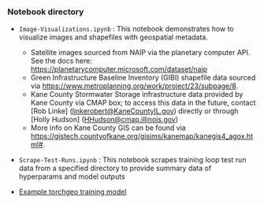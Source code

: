 ### Notebook directory

* `Image-Visualizations.ipynb` : This notebook demonstrates how to visualize images and shapefiles with geospatial 
metadata.
    * Satellite images sourced from NAIP via the planetary computer API. See the docs here: https://planetarycomputer.microsoft.com/dataset/naip
    * Green Infrastructure Baseline Inventory (GIBI) shapefile data sourced via https://www.metroplanning.org/work/project/23/subpage/8.  
    * Kane County Stormwater Storage infrastructure data provided by Kane County via CMAP box; to access this data in the future, contact [Rob Linke] (linkerobert@KaneCountyIL.gov) directly or through [Holly Hudson] (HHudson@cmap.illinois.gov)
    * More info on Kane County GIS can be found via https://gistech.countyofkane.org/gisims/kanemap/kanegis4_agox.html#.

* `Scrape-Test-Runs.ipynb` : This notebook scrapes training loop test run data from a specified directory to provide summary data of hyperparams and model outputs

* [Example torchgeo training model](https://github.com/microsoft/torchgeo/blob/main/docs/tutorials/trainers.ipynb)

